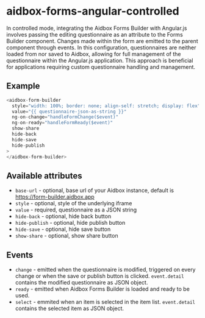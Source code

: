 # aidbox-forms-angular-controlled

In controlled mode, integrating the Aidbox Forms Builder with Angular.js
involves passing the editing questionnaire as an attribute to the Forms
Builder component. Changes made within the form are emitted to the parent
component through events. In this configuration, questionnaires are neither
loaded from nor saved to Aidbox, allowing for full management of the 
questionnaire within the Angular.js application. This approach is 
beneficial for applications requiring custom questionnaire handling and
management.

## Example

```js
<aidbox-form-builder
  style="width: 100%; border: none; align-self: stretch; display: flex"
  value="{{ questionnaire-json-as-string }}"
  ng-on-change="handleFormChange($event)"
  ng-on-ready="handleFormReady($event)"
  show-share
  hide-back
  hide-save
  hide-publish
>
</aidbox-form-builder>
```

## Available attributes
* `base-url` - optional, base url of your Aidbox instance, default is https://form-builder.aidbox.app
* `style` - optional, style of the underlying iframe
* `value` - required, questionnaire as a JSON string
* `hide-back` - optional, hide back button
* `hide-publish` - optional, hide publish button
* `hide-save` - optional, hide save button
* `show-share` - optional, show share button

## Events
* `change` - emitted when the questionnaire is modified, triggered on every change or when the save or publish button is clicked. `event.detail` contains the modified questionnaire as JSON object.
* `ready` - emitted when Aidbox Forms Builder is loaded and ready to be used.
* `select` - emmited when an item is selected in the item list. `event.detail` contains the selected item as JSON object.
